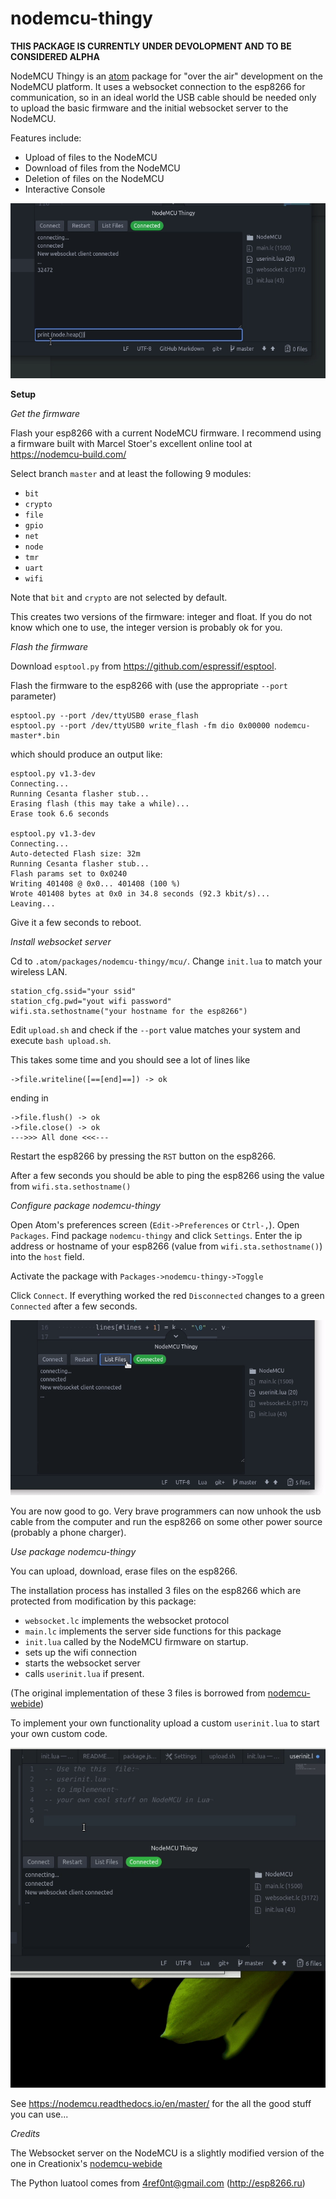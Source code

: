 # nodemcu-thingy

**THIS PACKAGE IS CURRENTLY UNDER DEVOLOPMENT AND TO BE CONSIDERED ALPHA**

NodeMCU Thingy is an [atom](https://atom.io/) package for "over the air" development on the NodeMCU platform.
It uses a websocket connection to the esp8266 for communication, so in an ideal world the USB cable should be needed only to upload the basic firmware and the initial websocket server to the NodeMCU.


Features include:

* Upload of files to the NodeMCU
* Download of files from the NodeMCU
* Deletion of files on the NodeMCU
* Interactive Console

![demo](https://github.com/holtermp/nodemcu-thingy/blob/master/screencasts/console.gif)

**Setup**

*Get the firmware*

Flash your esp8266 with a current NodeMCU firmware. I recommend using a firmware built with Marcel Stoer's excellent online tool at  https://nodemcu-build.com/

Select branch ```master``` and at least the following 9 modules:
 * ```bit```
 * ```crypto```
 * ```file```
 * ```gpio```
 * ```net```
 * ```node```
 * ```tmr```
 * ```uart```
 * ```wifi```

Note that ```bit``` and ```crypto``` are not selected by default.

This creates two versions of the firmware: integer and float. If you do not know which one to use, the integer version is probably ok for you.

*Flash the firmware*

Download ```esptool.py``` from https://github.com/espressif/esptool.

Flash the firmware to the esp8266 with (use the appropriate ```--port``` parameter)
```
esptool.py --port /dev/ttyUSB0 erase_flash
esptool.py --port /dev/ttyUSB0 write_flash -fm dio 0x00000 nodemcu-master*.bin
```

which should produce an output like:

```
esptool.py v1.3-dev
Connecting...
Running Cesanta flasher stub...
Erasing flash (this may take a while)...
Erase took 6.6 seconds

esptool.py v1.3-dev
Connecting...
Auto-detected Flash size: 32m
Running Cesanta flasher stub...
Flash params set to 0x0240
Writing 401408 @ 0x0... 401408 (100 %)
Wrote 401408 bytes at 0x0 in 34.8 seconds (92.3 kbit/s)...
Leaving...
```
Give it a few seconds to reboot.


*Install websocket server*

Cd to ```.atom/packages/nodemcu-thingy/mcu/```.
Change ```init.lua``` to match your wireless LAN.

```
station_cfg.ssid="your ssid"
station_cfg.pwd="yout wifi password"
wifi.sta.sethostname("your hostname for the esp8266")
```
Edit ```upload.sh``` and check if the ```--port``` value matches your system and execute ```bash upload.sh```.

This takes some time and you should see a lot of lines like
```
->file.writeline([==[end]==]) -> ok
```
ending in
```
->file.flush() -> ok
->file.close() -> ok
--->>> All done <<<---
```
Restart the esp8266 by pressing the ```RST``` button on the esp8266.

After a few seconds you should be able to ping the esp8266 using the value from ```wifi.sta.sethostname()```

*Configure package nodemcu-thingy*


Open Atom's preferences screen (```Edit->Preferences``` or ```Ctrl-,```). Open ```Packages```. Find package ```nodemcu-thingy``` and click ```Settings```.
Enter the ip address or hostname of your esp8266 (value from ```wifi.sta.sethostname()```) into the ```host``` field.

Activate the package with ```Packages->nodemcu-thingy->Toggle```

Click ```Connect```.
If everything worked the red ```Disconnected``` changes to a green ```Connected``` after a few seconds.

![demo](https://github.com/holtermp/nodemcu-thingy/blob/master/screencasts/connect.gif)

You are now good to go.
Very brave programmers can now unhook the usb cable from the computer and run
the esp8266 on some other power source (probably a phone charger).

*Use package nodemcu-thingy*


You can upload, download, erase files on the esp8266.

The installation process has installed 3 files on the esp8266 which are protected from modification by this package:
* ```websocket.lc``` implements the websocket protocol
* ```main.lc``` implements the server side functions for this package
* ```init.lua``` called by the NodeMCU firmware on startup.
 * sets up the wifi connection
 * starts the websocket server
 * calls ```userinit.lua``` if present.

(The original implementation of these 3 files is borrowed from [nodemcu-webide](https://github.com/creationix/nodemcu-webide))

To implement your own functionality upload a custom ```userinit.lua``` to start your own custom code.

![demo](https://github.com/holtermp/nodemcu-thingy/blob/master/screencasts/upload.gif)

See https://nodemcu.readthedocs.io/en/master/ for the all the good stuff you can use...










*Credits*

The Websocket server on the NodeMCU is a slightly modified version of the one in Creationix's
[nodemcu-webide](https://github.com/creationix/nodemcu-webide)

The Python luatool comes from 4ref0nt@gmail.com  (http://esp8266.ru)
